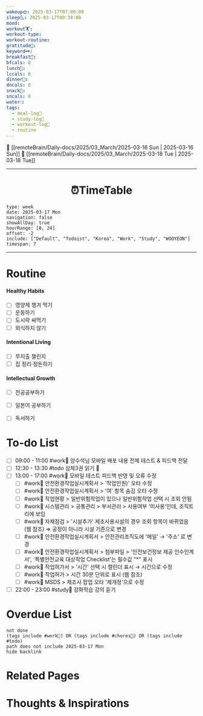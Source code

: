```yaml
---
wakeup🌞: 2025-03-17T07:00:00
sleep🌜: 2025-03-17T00:30:00
mood: 
workout🏋️: 
workout-type: 
workout-routine: 
gratitude🙏: 
keyword🗝️: 
breakfast🍳: 
bfcals: 0
lunch🍚: 
lccals: 0
dinner🥗: 
dncals: 0
snack🍬: 
sncals: 0
water💧: 
tags:
  - meal-log📝
  - study-log📓
  - workout-log💪
  - routine
---
```


🔺 [[remoteBrain/Daily-docs/2025/03_March/2025-03-16 Sun | 2025-03-16 Sun]]
🔻 [[remoteBrain/Daily-docs/2025/03_March/2025-03-18 Tue | 2025-03-18 Tue]]
___
<h1> <center>⏰TimeTable </center> </h1>

```gEvent
type: week
date: 2025-03-17 Mon
navigation: false
showAllDay: true
hourRange: [8, 24]
offset: -2
include: ["Default", "Todoist", "Korea", "Work", "Study", "WOOYEON"]
timespan: 7
```

--- 


# Routine 

####  Healthy Habits
- [ ] 영양제 챙겨 먹기
- [ ] 운동하기
- [ ] 도시락 싸먹기 
- [ ] 외식하지 않기 

####  Intentional Living 
- [ ] 무지출 챌린지 
- [ ] 집 정리·정돈하기

#### Intellectual Growth
- [ ] 전공공부하기
- [ ] 일본어 공부하기
- [ ] 독서하기



# To-do List

- [ ] 09:00 - 11:00 #work💼 양수석님 모바일 배포 내용 전체 테스트 & 피드백 전달
- [ ] 12:30 - 13:30 #todo 삼체3권 읽기 📖
- [ ] 13:00 - 17:00 #work💼 모바일 테스트 피드백 반영 및 오류 수정
	- [ ] #work💼 안전환경작업실시계획서 > '작업인원)' 오타 수정 
	- [ ] #work💼 안전환경작업실시계획서 > '여' 항목 숨김 오타 수정 
	- [ ] #work💼 작업현황 > 일반위험작업이 있으나 일반위험작업 선택 시 조회 안됨 
	- [ ] #work💼 시스템관리 > 공통관리 > 부서관리 > 사용여부 '미사용'인데, 조직트리에 보임
	- [ ] #work💼 자체점검 > '시설추가' 제조사용시설의 경우 조회 항목이 바뀌었음 (웹 참조) ⇒ 공정이 아니라 시설 기준으로 변경
	- [ ] #work💼 안전환경작업실시계획서 > 안전관리조직도에 '메일' → '주소' 로 변경
	- [ ] #work💼 안전환경작업실시계획서 > 첨부파일 > '안전보건정보 제공 인수인계서', '특별안전교육 대상작업 Checklist'는 필수값 "\*" 표시
	- [ ] #work💼 작업허가서 > '시간' 선택 시 캘린더 표시 → 시간으로 수정 
	- [ ] #work💼 작업허가 > 시간 30분 단위로 표시 (웹 참조)
	- [ ] #work💼 MSDS > 제조사 팝업 오타 '제개정'으로 수정 
- [ ] 22:00 - 23:00 #study📓 강화학습 강의 듣기

# Overdue List
```tasks
not done
(tags include #work💼) OR (tags include #chores🧺) OR (tags include #todo)
path does not include 2025-03-17 Mon
hide backlink
```

# Related Pages



# Thoughts & Inspirations

